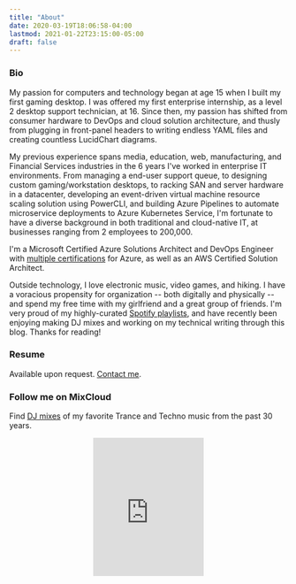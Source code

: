 ```yaml
---
title: "About"
date: 2020-03-19T18:06:58-04:00
lastmod: 2021-01-22T23:15:00-05:00
draft: false
---
```


### Bio

My passion for computers and technology began at age 15 when I built my first gaming desktop. I was offered my first enterprise internship, as a level 2 desktop support technician, at 16. Since then, my passion has shifted from consumer hardware to DevOps and cloud solution architecture, and thusly from plugging in front-panel headers to writing endless YAML files and creating countless LucidChart diagrams.

My previous experience spans media, education, web, manufacturing, and Financial Services industries in the 6 years I've worked in enterprise IT environments. From managing a end-user support queue, to designing custom gaming/workstation desktops, to racking SAN and server hardware in a datacenter, developing an event-driven virtual machine resource scaling solution using PowerCLI, and building Azure Pipelines to automate microservice deployments to Azure Kubernetes Service, I'm fortunate to have a diverse background in both traditional and cloud-native IT, at businesses ranging from 2 employees to 200,000.

I'm a Microsoft Certified Azure Solutions Architect and DevOps Engineer with [multiple certifications](https://www.youracclaim.com/users/ryland-degregory/badges) for Azure, as well as an AWS Certified Solution Architect.

Outside technology, I love electronic music, video games, and hiking. I have a voracious propensity for organization -- both digitally and physically -- and spend my free time with my girlfriend and a great group of friends. I'm very proud of my highly-curated [Spotify playlists](https://open.spotify.com/user/cale1008/playlists), and have recently been enjoying making DJ mixes and working on my technical writing through this blog. Thanks for reading!

### Resume

Available upon request. [Contact me](mailto:contact@ryland.dev).

### Follow me on MixCloud

Find [DJ mixes](https://www.mixcloud.com/rylanddegregory/) of my favorite Trance and Techno music from the past 30 years.

<p align="center"><iframe width="200" height="250" src="https://www.mixcloud.com/widget/follow/?u=%2Frylanddegregory%2F&hide_followers=1" frameborder="0" ></iframe></p>
